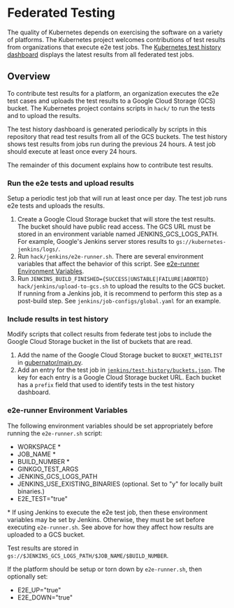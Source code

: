 # Federated Testing

The quality of Kubernetes depends on exercising the software on a
variety of platforms.  The Kubernetes project welcomes contributions of
test results from organizations that execute e2e test jobs.  The
[Kubernetes test history
dashboard](http://storage.googleapis.com/kubernetes-test-history/static/index.html)
displays the latest results from all federated test jobs.


## Overview

To contribute test results for a platform, an organization executes the
e2e test cases and uploads the test results to a Google Cloud Storage
(GCS) bucket.  The Kubernetes project contains scripts in `hack/` to run
the tests and to upload the results.

The test history dashboard is generated periodically by scripts in this
repository that read test results from all of the GCS buckets.  The test
history shows test results from jobs run during the previous 24 hours.
A test job should execute at least once every 24 hours.

The remainder of this document explains how to contribute test results.


### Run the e2e tests and upload results

Setup a periodic test job that will run at least once per day.  The test
job runs e2e tests and uploads the results.

1. Create a Google Cloud Storage bucket that will store the test
   results.  The bucket should have public read access.  The GCS URL
   must be stored in an environment variable named
   JENKINS_GCS_LOGS_PATH.  For example, Google's Jenkins server stores
   results to `gs://kubernetes-jenkins/logs/`.
2. Run `hack/jenkins/e2e-runner.sh`.  There are several environment
   variables that affect the behavior of this script.  See [e2e-runner
   Environment Variables](#e2e-runner-environment-variables).
3. Run `JENKINS_BUILD_FINISHED={SUCCESS|UNSTABLE|FAILURE|ABORTED}
   hack/jenkins/upload-to-gcs.sh` to upload the results to the GCS
   bucket.  If running from a Jenkins job, it is recommend to perform
   this step as a post-build step.  See
   `jenkins/job-configs/global.yaml` for an example.


### Include results in test history

Modify scripts that collect results from federate test jobs to include
the Google Cloud Storage bucket in the list of buckets that are read.

1. Add the name of the Google Cloud Storage bucket to
   `BUCKET_WHITELIST` in [gubernator/main.py](gubnerator/main.py).
2. Add an entry for the test job in
   [`jenkins/test-history/buckets.json`](jenkins/test-history/buckets.json).
   The key for each entry is a Google Cloud Storage bucket URL.  Each
   bucket has a `prefix` field that used to identify tests in the
   test history dashboard.


### e2e-runner Environment Variables

The following environment variables should be set appropriately before
running the `e2e-runner.sh` script:

- WORKSPACE *
- JOB_NAME *
- BUILD_NUMBER *
- GINKGO_TEST_ARGS
- JENKINS_GCS_LOGS_PATH
- JENKINS_USE_EXISTING_BINARIES (optional. Set to "y" for locally built binaries.)
- E2E_TEST="true"

\* If using Jenkins to execute the e2e test job, then these environment
   variables may be set by Jenkins.  Otherwise, they must be set before
   executing `e2e-runner.sh`.  See above for how they affect how results
   are uploaded to a GCS bucket.

Test results are stored in
`gs://$JENKINS_GCS_LOGS_PATH/$JOB_NAME/$BUILD_NUMBER`.

If the platform should be setup or torn down by `e2e-runner.sh`, then
optionally set:

- E2E_UP="true"
- E2E_DOWN="true"

